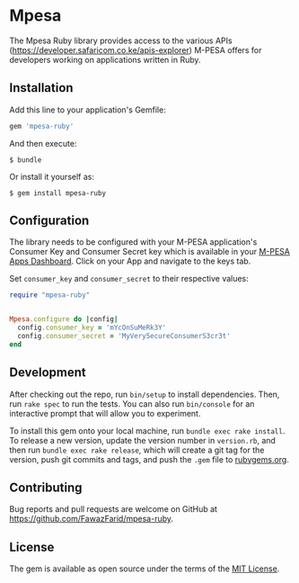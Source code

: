 # Mpesa

The Mpesa Ruby library provides access to the various APIs
(https://developer.safaricom.co.ke/apis-explorer) M-PESA offers
for developers working on applications written in Ruby.

## Installation

Add this line to your application's Gemfile:

```ruby
gem 'mpesa-ruby'
```

And then execute:

    $ bundle

Or install it yourself as:

    $ gem install mpesa-ruby

## Configuration

The library needs to be configured with your M-PESA application's Consumer Key and Consumer Secret key which is
available in your [M-PESA Apps Dashboard]('https://developer.safaricom.co.ke/user/me/apps'). Click on your App and navigate
to the keys tab.

Set `consumer_key` and `consumer_secret` to their respective values:

```ruby
require "mpesa-ruby"


Mpesa.configure do |config|
  config.consumer_key = 'mYcOnSuMeRk3Y'
  config.consumer_secret = 'MyVery5ecureConsumerS3cr3t'
end

```


## Development

After checking out the repo, run `bin/setup` to install dependencies. Then, run `rake spec` to run the tests. You can also run `bin/console` for an interactive prompt that will allow you to experiment.

To install this gem onto your local machine, run `bundle exec rake install`. To release a new version, update the version number in `version.rb`, and then run `bundle exec rake release`, which will create a git tag for the version, push git commits and tags, and push the `.gem` file to [rubygems.org](https://rubygems.org).

## Contributing

Bug reports and pull requests are welcome on GitHub at https://github.com/FawazFarid/mpesa-ruby.

## License

The gem is available as open source under the terms of the [MIT License](https://opensource.org/licenses/MIT).
